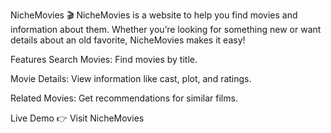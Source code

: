 NicheMovies 🎬
NicheMovies is a website to help you find movies and information about them. Whether you’re looking for something new or want details about an old favorite, NicheMovies makes it easy!

Features
Search Movies: Find movies by title.

Movie Details: View information like cast, plot, and ratings.

Related Movies: Get recommendations for similar films.

Live Demo
👉 Visit NicheMovies

